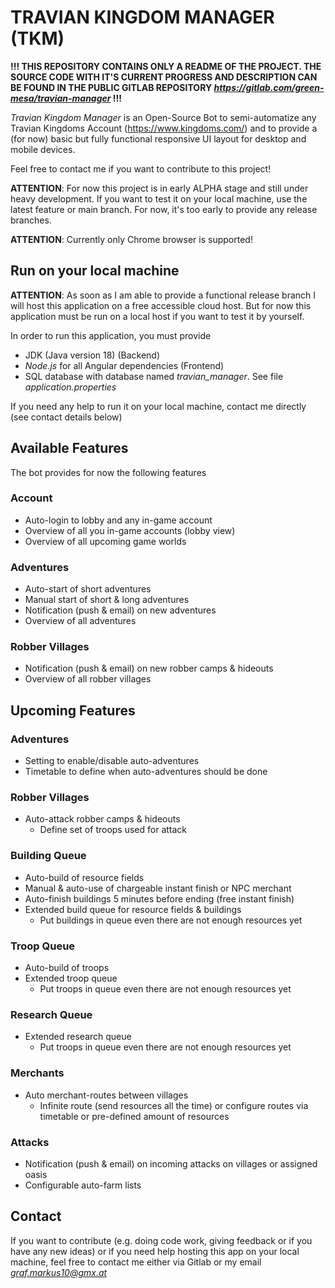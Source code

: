 # TRAVIAN KINGDOM MANAGER (TKM)

<b>!!! THIS REPOSITORY CONTAINS ONLY A README OF THE PROJECT. THE SOURCE CODE WITH IT'S CURRENT PROGRESS AND DESCRIPTION CAN BE FOUND 
IN THE PUBLIC GITLAB REPOSITORY <i>https://gitlab.com/green-mesa/travian-manager</i> !!!</b>

*Travian Kingdom Manager* is an Open-Source Bot to semi-automatize any Travian Kingdoms Account
(https://www.kingdoms.com/) and to provide a (for now) basic but fully functional responsive UI layout
for desktop and mobile devices.

Feel free to contact me if you want to contribute to this project!

**ATTENTION**: For now this project is in early ALPHA stage and still under heavy development. If you want to test it 
on your local machine, use the latest feature or main branch. For now, it's too early to provide any release branches.

**ATTENTION**: Currently only Chrome browser is supported!

## Run on your local machine
**ATTENTION**: As soon as I am able to provide a functional release branch I will host this application on a free 
accessible cloud host. But for now this application must be run on a local host if you want to test it by yourself.

In order to run this application, you must provide
- JDK (Java version 18) (Backend)
- *Node.js* for all Angular dependencies (Frontend)
- SQL database with database named *travian_manager*. See file *application.properties*

If you need any help to run it on your local machine, contact me directly (see contact details below)

## Available Features
The bot provides for now the following features

### Account
- Auto-login to lobby and any in-game account
- Overview of all you in-game accounts (lobby view)
- Overview of all upcoming game worlds

### Adventures
- Auto-start of short adventures
- Manual start of short & long adventures
- Notification (push & email) on new adventures
- Overview of all adventures

### Robber Villages
- Notification (push & email) on new robber camps & hideouts
- Overview of all robber villages

## Upcoming Features

### Adventures
- Setting to enable/disable auto-adventures
- Timetable to define when auto-adventures should be done

### Robber Villages
- Auto-attack robber camps & hideouts
  - Define set of troops used for attack

### Building Queue
- Auto-build of resource fields
- Manual & auto-use of chargeable instant finish or NPC merchant
- Auto-finish buildings 5 minutes before ending (free instant finish)
- Extended build queue for resource fields & buildings
  - Put buildings in queue even there are not enough resources yet

### Troop Queue
- Auto-build of troops
- Extended troop queue
  - Put troops in queue even there are not enough resources yet

### Research Queue
- Extended research queue
    - Put troops in queue even there are not enough resources yet

### Merchants
- Auto merchant-routes between villages
  - Infinite route (send resources all the time) or configure routes via timetable or pre-defined amount of resources

### Attacks
- Notification (push & email) on incoming attacks on villages or assigned oasis
- Configurable auto-farm lists

## Contact
If you want to contribute (e.g. doing code work, giving feedback or if you have any new ideas) or if you need help 
hosting this app on your local machine, feel free to contact me either via Gitlab or my email *graf.markus10@gmx.at*

